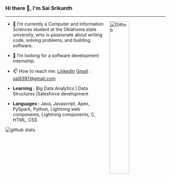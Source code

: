 
### Hi there 👋, I'm Sai Srikanth
---------------------------------------------------------------------------------------------------------------------------------------------------------------------------------
<img width="35%" align="right" alt="Github" src="https://user-images.githubusercontent.com/48678280/88862734-4903af80-d201-11ea-968b-9c939d88a37c.gif" />

- 🔭 I’m currently a Computer and Information Sciences student at the Oklahoma state university, who is passionate about writing code, solving problems, and building software.
- 👯 I’m looking for a software development internship. 
- 📫 How to reach me: [Linkedin](https://www.linkedin.com/in/sai-srikanth-sarabu) [Gmail](mailto:sai9397@gmail.com) : sai9397@gmail.com

-  **Learning :** Big Data Analytics | Data Structures |Salesforce development	
-  **Languages :** Java, Javascript, Apex, PySpark, Python, Lightning web components, Lightning components, C, HTML, CSS


![github stats](https://github-readme-stats.vercel.app/api?username=saisrikanth9397&show_icons=true)
